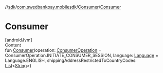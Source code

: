 //[sdk](../../../index.md)/[com.swedbankpay.mobilesdk](../index.md)/[Consumer](index.md)/[Consumer](-consumer.md)



# Consumer  
[androidJvm]  
Content  
fun [Consumer](-consumer.md)(operation: [ConsumerOperation](../-consumer-operation/index.md) = ConsumerOperation.INITIATE_CONSUMER_SESSION, language: [Language](../-language/index.md) = Language.ENGLISH, shippingAddressRestrictedToCountryCodes: [List](https://kotlinlang.org/api/latest/jvm/stdlib/kotlin.collections/-list/index.html)<[String](https://kotlinlang.org/api/latest/jvm/stdlib/kotlin/-string/index.html)>)  



